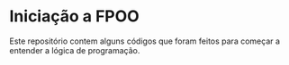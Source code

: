 # Iniciação a FPOO

Este repositório contem alguns códigos que foram feitos para começar a entender a lógica de programação.
